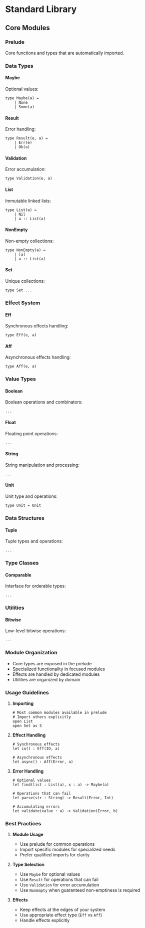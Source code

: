 # Standard Library

## Core Modules

### Prelude

Core functions and types that are automatically imported.

### Data Types

#### Maybe

Optional values:
```mn
type Maybe(a) = 
    | None 
    | Some(a)
```

#### Result

Error handling:
```mn
type Result(e, a) = 
    | Err(e)
    | Ok(a)
```

#### Validation

Error accumulation:
```mn
type Validation(e, a)
```

#### List

Immutable linked lists:
```mn
type List(a) =
    | Nil
    | a :: List(a)
```

#### NonEmpty

Non-empty collections:
```mn
type NonEmpty(a) =
    | [a]
    | a :: List(a)
```

#### Set

Unique collections:
```mn
type Set ...
```

### Effect System

#### Eff

Synchronous effects handling:
```mn
type Eff(e, a)
```

#### Aff

Asynchronous effects handling:
```mn
type Aff(e, a)
```

### Value Types

#### Boolean

Boolean operations and combinators:
```mn
...
```

#### Float

Floating point operations:
```mn
...
```

#### String

String manipulation and processing:
```mn
...
```

#### Unit

Unit type and operations:
```mn
type Unit = Unit
```

### Data Structures

#### Tuple

Tuple types and operations:
```mn
...
```

### Type Classes

#### Comparable

Interface for orderable types:
```mn
...
```

### Utilities

#### Bitwise

Low-level bitwise operations:
```mn
...
```

### Module Organization

- Core types are exposed in the prelude
- Specialized functionality in focused modules
- Effects are handled by dedicated modules
- Utilities are organized by domain

### Usage Guidelines

1. **Importing**
   ```mn
   # Most common modules available in prelude
   # Import others explicitly
   open List
   open Set as S
   ```

2. **Effect Handling**
   ```mn
   # Synchronous effects
   let io() : Eff(IO, a)

   # Asynchronous effects
   let async() : Aff(Error, a)
   ```

3. **Error Handling**
   ```mn
   # Optional values
   let find(list : List(a), x : a) -> Maybe(a)

   # Operations that can fail
   let parse(str : String) -> Result(Error, Int)

   # Accumulating errors
   let validate(value : a) -> Validation(Error, b)
   ```

### Best Practices

1. **Module Usage**
   - Use prelude for common operations
   - Import specific modules for specialized needs
   - Prefer qualified imports for clarity

2. **Type Selection**
   - Use `Maybe` for optional values
   - Use `Result` for operations that can fail
   - Use `Validation` for error accumulation
   - Use `NonEmpty` when guaranteed non-emptiness is required

3. **Effects**
   - Keep effects at the edges of your system
   - Use appropriate effect type (`Eff` vs `Aff`)
   - Handle effects explicitly
